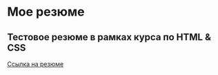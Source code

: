 # Мое резюме

## Тестовое резюме в рамках курса по HTML & CSS

[Ссылка на резюме]([https://duckduckgo.com](https://nikolaygorokhov.github.io/resume/)https://nikolaygorokhov.github.io/resume/)
